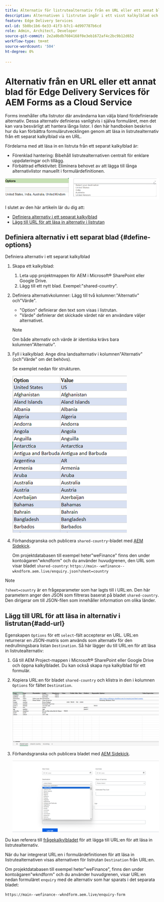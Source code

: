 ```yaml
---
title: Alternativ för listrutealternativ från en URL eller ett annat blad för Edge Delivery Services för AEM Forms as a Cloud Service
description: Alternativen i listrutan ingår i ett visst kalkylblad och importeras sedan till det primära kalkylbladet via den angivna URL:en.
feature: Edge Delivery Services
exl-id: 5b0bc1b6-6e33-41f3-b7c1-4d997787b6cd
role: Admin, Architect, Developer
source-git-commit: 2e2a0bdb7604168f0e3eb1672af4c2bc9b12d652
workflow-type: tm+mt
source-wordcount: '504'
ht-degree: 0%

---
```



# Alternativ från en URL eller ett annat blad för Edge Delivery Services för AEM Forms as a Cloud Service

Forms innehåller ofta listrutor där användarna kan välja bland fördefinierade alternativ. Dessa alternativ definieras vanligtvis i själva formuläret, men det kan vara besvärligt att hantera långa listor. I den här handboken beskrivs hur du kan förbättra formulärutvecklingen genom att läsa in listrutealternativ från ett separat kalkylblad via en URL.


Fördelarna med att läsa in en listruta från ett separat kalkylblad är:

- Förenklad hantering: Bibehåll listrutealternativen centralt för enklare uppdateringar och tillägg.
- Förbättrad effektivitet: Eliminera behovet av att lägga till långa alternativlistor manuellt i formulärdefinitionen.

![Listrutealternativ](/help/forms/assets/drop-down-options.png)


I slutet av den här artikeln lär du dig att:

- [Definiera alternativ i ett separat kalkylblad](#define-options)
- [Lägg till URL för att läsa in alternativ i listrutan](#add-url)

## Definiera alternativ i ett separat blad {#define-options}

Definiera alternativ i ett separat kalkylblad

1. Skapa ett kalkylblad:
   1. Leta upp projektmappen för AEM i Microsoft® SharePoint eller Google Drive.
   1. Lägg till ett nytt blad. Exempel:&quot;shared-country&quot;.
1. Definiera alternativkolumner:
Lägg till två kolumner:&quot;Alternativ&quot; och&quot;Värde&quot;.
   - &quot;Option&quot; definierar den text som visas i listrutan.
   - &quot;Värde&quot; definierar det skickade värdet när en användare väljer alternativet.

   >[!NOTE]
   >
   >Om både alternativ och värde är identiska krävs bara kolumnen&quot;Alternativ&quot;.

1. Fyll i kalkylblad:
Ange dina landsalternativ i kolumnen&quot;Alternativ&quot; (och&quot;Värde&quot; om det behövs).

   Se exemplet nedan för strukturen.

   ![Listruta för land](/help/forms/assets/drop-down-country-options.png)

1. Förhandsgranska och publicera `shared-country`-bladet med [AEM Sidekick](https://www.aem.live/developer/tutorial#preview-and-publish-your-content).

   Om projektdatabasen till exempel heter&quot;weFinance&quot; finns den under kontoägaren&quot;wkndform&quot; och du använder huvudgrenen, den URL som visar bladet `shared-country`:
   `https://main--wefinance--wkndform.aem.live/enquiry.json?sheet=country`
   <!--(https://main--wefinance--wkndform.aem.live/enquiry.json?sheet=country)  -->

>[!NOTE]
>
> `?sheet=country` är en frågeparameter som har lagts till i URL:en. Den här parametern anger den JSON som filtreras baserat på bladet `shared-country`. Den dirigerar om till JSON-filen som innehåller information om olika länder.

## Lägg till URL för att läsa in alternativ i listrutan{#add-url}

Egenskapen `Options` för ett `select`-fält accepterar en URL. URL:en returnerar en JSON-matris som används som alternativ för den nedrullningsbara listan `Destination`. Så här lägger du till URL:en för att läsa in listrutealternativ:

1. Gå till AEM Project-mappen i Microsoft® SharePoint eller Google Drive och öppna kalkylbladet. Du kan också skapa nya kalkylblad för ett formulär.
1. Kopiera URL:en för bladet `shared-country` och klistra in den i kolumnen `Options` för fältet `Destination`.

   ![Kalkylblad för förfrågan](/help/forms/assets/drop-down-enquiry.png)

1. Förhandsgranska och publicera bladet med [AEM Sidekick](https://www.aem.live/developer/tutorial#preview-and-publish-your-content).


   ![Listruta för land](/help/forms/assets/load-dropdown-options-form.png)

Du kan referera till [frågekalkylbladet](/help/edge/assets/enquiry.xlsx) för att lägga till URL:en för att läsa in listrutealternativ.

När du har integrerat URL:en i formulärdefinitionen för att läsa in listrutealternativen visas alternativen för listrutan `Destination` från URL:en.

Om projektdatabasen till exempel heter&quot;weFinance&quot;, finns den under kontoägaren&quot;wkndform&quot; och du använder huvudgrenen, visar URL:en nedan formuläret `enquiry` med de alternativ som har sparats i det separata bladet:

`https://main--wefinance--wkndform.aem.live/enquiry-form`



